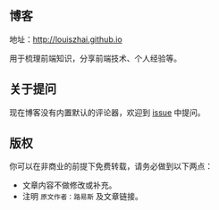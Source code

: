 ## 博客

地址：http://louiszhai.github.io

用于梳理前端知识，分享前端技术、个人经验等。

## 关于提问

现在博客没有内置默认的评论器，欢迎到 [issue](https://github.com/Louiszhai/Louiszhai.github.io/issues) 中提问。

## 版权

你可以在非商业的前提下免费转载，请务必做到以下两点：

- 文章内容不做修改或补充。
- 注明 `原文作者：路易斯` 及文章链接。